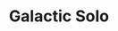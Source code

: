 ---
title: "Galactic Solo"
tags: [Unity, C#, WIP]
description: A 2D sidescrolling space shmup
github_url: https://github.com/JoshuaHartop/Galactic-Solo
github_release_filenames: ["Galactic-Solo-Win64.7z"]
---